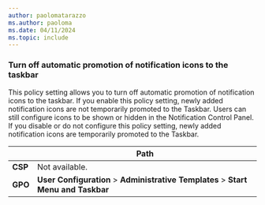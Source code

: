 ```yaml
---
author: paolomatarazzo
ms.author: paoloma
ms.date: 04/11/2024
ms.topic: include
---
```


### Turn off automatic promotion of notification icons to the taskbar

This policy setting allows you to turn off automatic promotion of notification icons to the taskbar. If you enable this policy setting, newly added notification icons are not temporarily promoted to the Taskbar. Users can still configure icons to be shown or hidden in the Notification Control Panel. If you disable or do not configure this policy setting, newly added notification icons are temporarily promoted to the Taskbar.

|  | Path |
|--|--|
| **CSP** | Not available. |
| **GPO** | **User Configuration** > **Administrative Templates** > **Start Menu and Taskbar** |
